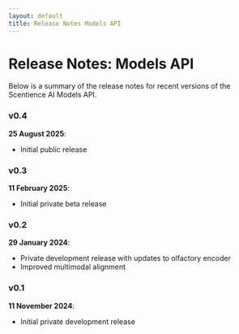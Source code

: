 ```yaml
---
layout: default
title: Release Notes Models API
---
```


# Release Notes: Models API
Below is a summary of the release notes for recent versions of the Scentience AI Models API.

### v0.4
**25 August 2025**: 
- Initial public release


### v0.3
**11 February 2025**: 
- Initial private beta release


### v0.2
**29 January 2024**: 
- Private development release with updates to olfactory encoder
- Improved multimodal alignment


### v0.1
**11 November 2024**: 
- Initial private development release